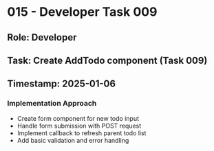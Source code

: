 # 015 - Developer Task 009

## Role: Developer
## Task: Create AddTodo component (Task 009)
## Timestamp: 2025-01-06

### Implementation Approach
- Create form component for new todo input
- Handle form submission with POST request
- Implement callback to refresh parent todo list
- Add basic validation and error handling